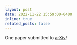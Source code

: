 ```yaml
---
layout: post
date: 2022-11-22 15:59:00-0400
inline: true
related_posts: false
---
```


One paper submitted to [arXiv](https://arxiv.org/abs/2211.12347)!
